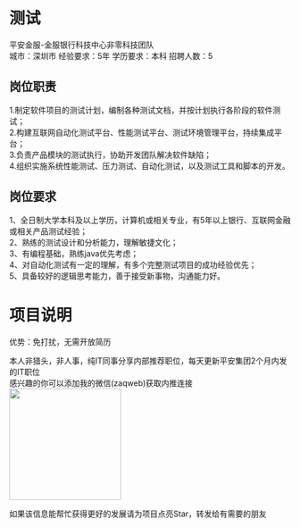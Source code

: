 # 测试
平安金服-金服银行科技中心非零科技团队  
城市：深圳市 经验要求：5年 学历要求：本科  招聘人数：5

## 岗位职责
1.制定软件项目的测试计划，编制各种测试文档，并按计划执行各阶段的软件测试；   
2.构建互联网自动化测试平台、性能测试平台、测试环境管理平台，持续集成平台；   
3.负责产品模块的测试执行，协助开发团队解决软件缺陷；   
4.组织实施系统性能测试、压力测试、自动化测试，以及测试工具和脚本的开发。

## 岗位要求
1、全日制大学本科及以上学历，计算机或相关专业，有5年以上银行、互联网金融或相关产品测试经验；   
2、熟练的测试设计和分析能力，理解敏捷文化；   
3、有编程基础，熟练java优先考虑；   
4、对自动化测试有一定的理解，有多个完整测试项目的成功经验优先；   
5、具备较好的逻辑思考能力，善于接受新事物，沟通能力好。

# 项目说明

优势：免打扰，无需开放简历

本人非猎头，非人事，纯IT同事分享内部推荐职位，每天更新平安集团2个月内发的IT职位  
感兴趣的你可以添加我的微信(zaqweb)获取内推连接  
<img src="https://github.com/zaqweb/PA-IT-JOBS/blob/master/WechatICode.jpeg"  height="200" width="200">

如果该信息能帮忙获得更好的发展请为项目点亮Star，转发给有需要的朋友




